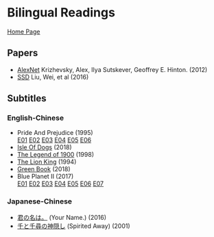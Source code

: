 # Bilingual Readings

[Home Page](https://benhnp.github.io/nhnp/)

## Papers
- [AlexNet](https://benhnp.github.io/nhnp/files/papers/cv/ImageNet%20Classification%20with%20Deep%20Convolutional%20Neural%20Networks_marks.html) Krizhevsky, Alex, Ilya Sutskever, Geoffrey E. Hinton. (2012)
- [SSD](https://benhnp.github.io/nhnp/files/papers/cv/SSD%20-%20Single%20Shot%20MultiBox%20Detector_marks.html) Liu, Wei, et al (2016)

## Subtitles

### English-Chinese
- Pride And Prejudice (1995)  
[E01](https://benhnp.github.io/nhnp/files/subtitles/Pride%20And%20Prejudice%20Ep1%201995_marks.html)    [E02](https://benhnp.github.io/nhnp/files/subtitles/Pride%20And%20Prejudice%20Ep2%201995_marks.html)    [E03](https://benhnp.github.io/nhnp/files/subtitles/Pride%20And%20Prejudice%20Ep3%201995_marks.html)    [E04](https://benhnp.github.io/nhnp/files/subtitles/Pride%20And%20Prejudice%20Ep4%201995_marks.html)    [E05](https://benhnp.github.io/nhnp/files/subtitles/Pride%20And%20Prejudice%20Ep5%201995_marks.html)    [E06](https://benhnp.github.io/nhnp/files/subtitles/Pride%20And%20Prejudice%20Ep6%201995_marks.html)
- [Isle Of Dogs](https://benhnp.github.io/nhnp/files/subtitles/Isle%20Of%20Dogs%202018_marks.html) (2018)
- [The Legend of 1900](https://benhnp.github.io/nhnp/files/subtitles/The%20Legend%20of%201900_1998_Extended.Editon_marks.html) (1998)
- [The Lion King](https://benhnp.github.io/nhnp/files/subtitles/The%20Legend%20of%201900_1998_Extended.Editon_marks.html) (1994)
- [Green Book](https://benhnp.github.io/nhnp/files/subtitles/The%20Legend%20of%201900_1998_Extended.Editon_marks.html) (2018)
- Blue Planet II (2017)  
[E01](https://benhnp.github.io/nhnp/files/subtitles/Blue%20Planet%20II%20S02E01_marks.html)    [E02](https://benhnp.github.io/nhnp/files/subtitles/Blue%20Planet%20II%20S02E02_marks.html)    [E03](https://benhnp.github.io/nhnp/files/subtitles/Blue%20Planet%20II%20S02E03_marks.html)    [E04](https://benhnp.github.io/nhnp/files/subtitles/Blue%20Planet%20II%20S02E04_marks.html)    [E05](https://benhnp.github.io/nhnp/files/subtitles/Blue%20Planet%20II%20S02E05_marks.html)    [E06](https://benhnp.github.io/nhnp/files/subtitles/Blue%20Planet%20II%20S02E06_marks.html)    [E07](https://benhnp.github.io/nhnp/files/subtitles/Blue%20Planet%20II%20S02E07_marks.html)

### Japanese-Chinese
- [君の名は。](https://benhnp.github.io/nhnp/files/subtitles/Your%20Name._marks.html) (Your Name.) (2016)
- [千と千尋の神隠し](https://benhnp.github.io/nhnp/files/subtitles/Spirited%20Away_2001_marks.html) (Spirited Away) (2001)
